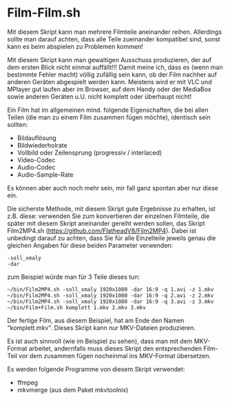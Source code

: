# Film-Film.sh

Mit diesem Skript kann man mehrere Filmteile aneinander reihen.
Allerdings sollte man darauf achten, dass alle Teile zueinander kompatibel
sind, sonst kann es beim abspielen zu Problemen kommen!

Mit diesem Skript kann man gewaltigen Ausschuss produzieren, der auf dem
ersten Blick nicht einmal auffällt!!!
Damit meine ich, dass es (wenn man bestimmte Fehler macht) völlig zufällig
sein kann, ob der Film nachher auf anderen Geräten abgespielt werden kann.
Meistens wird er mit VLC und MPlayer gut laufen aber im Browser, auf dem Handy
oder der MediaBox sowie anderen Geräten u.U. nicht komplett oder
überhaupt nicht!

Ein Film hat im allgemeinen mind. folgende Eigenschaften, die bei allen Teilen
(die man zu einem Film zusammen fügen möchte), identisch sein sollten:
  - Bildauflösung
  - Bildwiederholrate
  - Vollbild oder Zeilensprung (progressiv / interlaced)
  - Video-Codec
  - Audio-Codec
  - Audio-Sample-Rate

Es können aber auch noch mehr sein, mir fall ganz spontan aber nur diese ein.

Die sicherste Methode, mit diesem Skript gute Ergebnisse zu erhalten, ist
z.B. diese:
verwenden Sie zum konvertieren der einzelnen Filmteile, die später mit diesem
Skript aneinander gereiht werden sollen, das Skript Film2MP4.sh
(https://github.com/FlatheadV8/Film2MP4).
Dabei ist unbedingt darauf zu achten, dass Sie für alle Einzelteile jeweils
genau die gleichen Angaben für diese beiden Parameter verwenden:

    -soll_xmaly
    -dar

zum Beispiel würde man für 3 Teile dieses tun:

    ~/bin/Film2MP4.sh -soll_xmaly 1920x1080 -dar 16:9 -q 1.avi -z 1.mkv
    ~/bin/Film2MP4.sh -soll_xmaly 1920x1080 -dar 16:9 -q 2.avi -z 2.mkv
    ~/bin/Film2MP4.sh -soll_xmaly 1920x1080 -dar 16:9 -q 3.avi -z 3.mkv
    ~/bin/Film+Film.sh komplett 1.mkv 2.mkv 3.mkv

Der fertige Film, aus diesem Beispiel, hat am Ende den Namen "komplett.mkv".
Dieses Skript kann nur MKV-Dateien produzieren.

Es ist auch sinnvoll (wie im Beispiel zu sehen), dass man mit dem MKV-Format
arbeitet, andernfalls muss dieses Skript den entsprechenden Film-Teil
vor dem zusammen fügen nocheinmal ins MKV-Format übersetzen.

Es werden folgende Programme von diesem Skript verwendet:
  - ffmpeg
  - mkvmerge (aus dem Paket mkvtoolnix)
